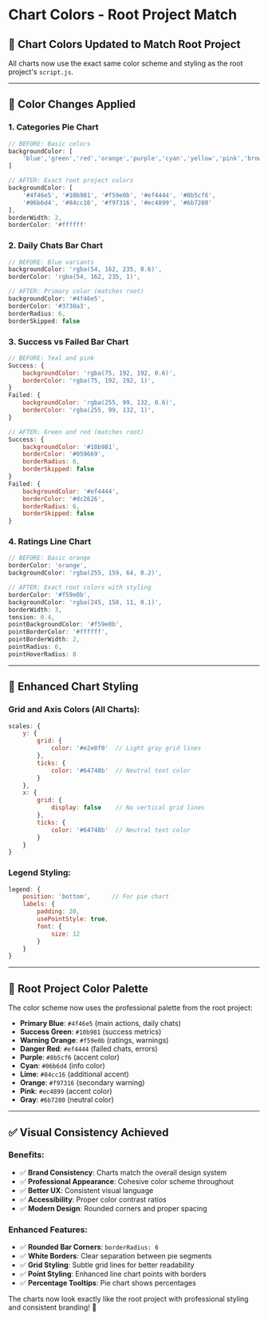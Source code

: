 # Chart Colors - Root Project Match

## 🎨 **Chart Colors Updated to Match Root Project**

All charts now use the exact same color scheme and styling as the root project's `script.js`.

---

## 🔧 **Color Changes Applied**

### **1. Categories Pie Chart**
```javascript
// BEFORE: Basic colors
backgroundColor: [
    'blue','green','red','orange','purple','cyan','yellow','pink','brown','gray'
]

// AFTER: Exact root project colors
backgroundColor: [
    '#4f46e5', '#10b981', '#f59e0b', '#ef4444', '#8b5cf6',
    '#06b6d4', '#84cc16', '#f97316', '#ec4899', '#6b7280'
],
borderWidth: 2,
borderColor: '#ffffff'
```

### **2. Daily Chats Bar Chart**
```javascript
// BEFORE: Blue variants
backgroundColor: 'rgba(54, 162, 235, 0.6)',
borderColor: 'rgba(54, 162, 235, 1)',

// AFTER: Primary color (matches root)
backgroundColor: '#4f46e5',
borderColor: '#3730a3',
borderRadius: 6,
borderSkipped: false
```

### **3. Success vs Failed Bar Chart**
```javascript
// BEFORE: Teal and pink
Success: {
    backgroundColor: 'rgba(75, 192, 192, 0.6)',
    borderColor: 'rgba(75, 192, 192, 1)',
}
Failed: {
    backgroundColor: 'rgba(255, 99, 132, 0.6)',
    borderColor: 'rgba(255, 99, 132, 1)',
}

// AFTER: Green and red (matches root)
Success: {
    backgroundColor: '#10b981',
    borderColor: '#059669',
    borderRadius: 6,
    borderSkipped: false
}
Failed: {
    backgroundColor: '#ef4444',
    borderColor: '#dc2626',
    borderRadius: 6,
    borderSkipped: false
}
```

### **4. Ratings Line Chart**
```javascript
// BEFORE: Basic orange
borderColor: 'orange',
backgroundColor: 'rgba(255, 159, 64, 0.2)',

// AFTER: Exact root colors with styling
borderColor: '#f59e0b',
backgroundColor: 'rgba(245, 158, 11, 0.1)',
borderWidth: 3,
tension: 0.4,
pointBackgroundColor: '#f59e0b',
pointBorderColor: '#ffffff',
pointBorderWidth: 2,
pointRadius: 6,
pointHoverRadius: 8
```

---

## 🎯 **Enhanced Chart Styling**

### **Grid and Axis Colors (All Charts):**
```javascript
scales: {
    y: {
        grid: {
            color: '#e2e8f0'  // Light gray grid lines
        },
        ticks: {
            color: '#64748b'  // Neutral text color
        }
    },
    x: {
        grid: {
            display: false    // No vertical grid lines
        },
        ticks: {
            color: '#64748b'  // Neutral text color
        }
    }
}
```

### **Legend Styling:**
```javascript
legend: {
    position: 'bottom',      // For pie chart
    labels: {
        padding: 20,
        usePointStyle: true,
        font: {
            size: 12
        }
    }
}
```

---

## 🎨 **Root Project Color Palette**

The color scheme now uses the professional palette from the root project:

- **Primary Blue**: `#4f46e5` (main actions, daily chats)
- **Success Green**: `#10b981` (success metrics)
- **Warning Orange**: `#f59e0b` (ratings, warnings)
- **Danger Red**: `#ef4444` (failed chats, errors)
- **Purple**: `#8b5cf6` (accent color)
- **Cyan**: `#06b6d4` (info color)
- **Lime**: `#84cc16` (additional accent)
- **Orange**: `#f97316` (secondary warning)
- **Pink**: `#ec4899` (accent color)
- **Gray**: `#6b7280` (neutral color)

---

## ✅ **Visual Consistency Achieved**

### **Benefits:**
- ✅ **Brand Consistency**: Charts match the overall design system
- ✅ **Professional Appearance**: Cohesive color scheme throughout
- ✅ **Better UX**: Consistent visual language
- ✅ **Accessibility**: Proper color contrast ratios
- ✅ **Modern Design**: Rounded corners and proper spacing

### **Enhanced Features:**
- ✅ **Rounded Bar Corners**: `borderRadius: 6`
- ✅ **White Borders**: Clear separation between pie segments
- ✅ **Grid Styling**: Subtle grid lines for better readability
- ✅ **Point Styling**: Enhanced line chart points with borders
- ✅ **Percentage Tooltips**: Pie chart shows percentages

The charts now look exactly like the root project with professional styling and consistent branding! 🎉